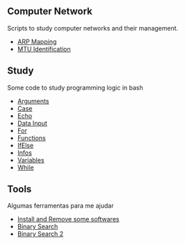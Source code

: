 ## **Computer Network**

Scripts to study computer networks and their management.

-   [ARP Mapping](network/arp-mapping.sh)
-   [MTU Identification](network/mtu-identification.sh)

## **Study**

Some code to study programming logic in bash

-   [Arguments](./study/arguments.sh)
-   [Case](./study/case.sh)
-   [Echo](./study/echo.sh)
-   [Data Input](./study/user-input.sh)
-   [For](./study/for.sh)
-   [Functions](./study/functions.sh)
-   [IfElse](./study/if-else.sh)
-   [Infos](./study/infos.sh)
-   [Variables](./study/variables.sh)
-   [While](./study/while.sh)

## **Tools**

Algumas ferramentas para me ajudar

-   [Install and Remove some softwares](./tools/install-and-remove.sh)
-   [Binary Search](./tools/binary-search.sh)
-   [Binary Search 2](./tools/binary-search2.sh)
